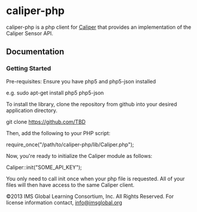 caliper-php
================

caliper-php is a php client for [Caliper](http://www.imsglobal.org) that provides an implementation of the Caliper Sensor API.

## Documentation

### Getting Started

Pre-requisites:  Ensure you have php5 and php5-json installed

e.g. sudo apt-get install php5 php5-json

To install the library, clone the repository from github into your desired application directory.

git clone https://github.com/TBD

Then, add the following to your PHP script:

require_once("/path/to/caliper-php/lib/Caliper.php");

Now, you're ready to initialize the Caliper module as follows:

Caliper::init("SOME_API_KEY");

You only need to call init once when your php file is requested. All of your files will then have access to the same Caliper client.

©2013 IMS Global Learning Consortium, Inc.  All Rights Reserved.
For license information contact, info@imsglobal.org

